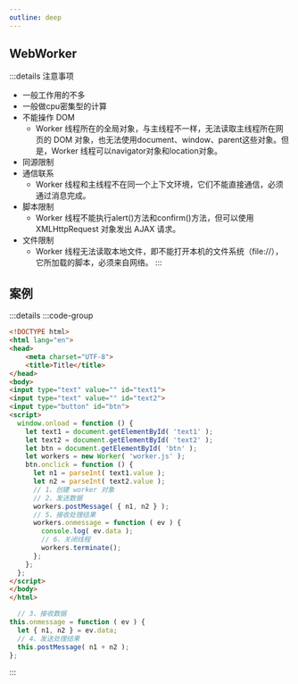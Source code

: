 ```yaml
---
outline: deep
---
```


## WebWorker

:::details 注意事项

- 一般工作用的不多
- 一般做cpu密集型的计算
- 不能操作 DOM
  - Worker 线程所在的全局对象，与主线程不一样，无法读取主线程所在网页的 DOM 对象，也无法使用document、window、parent这些对象。但是，Worker 线程可以navigator对象和location对象。
- 同源限制
- 通信联系
  - Worker 线程和主线程不在同一个上下文环境，它们不能直接通信，必须通过消息完成。
- 脚本限制
  - Worker 线程不能执行alert()方法和confirm()方法，但可以使用 XMLHttpRequest 对象发出 AJAX 请求。
- 文件限制
  - Worker 线程无法读取本地文件，即不能打开本机的文件系统（file://），它所加载的脚本，必须来自网络。
:::

## 案例

:::details
:::code-group

```html
<!DOCTYPE html>
<html lang="en">
<head>
    <meta charset="UTF-8">
    <title>Title</title>
</head>
<body>
<input type="text" value="" id="text1">
<input type="text" value="" id="text2">
<input type="button" id="btn">
<script>
  window.onload = function () {
    let text1 = document.getElementById( 'text1' );
    let text2 = document.getElementById( 'text2' );
    let btn = document.getElementById( 'btn' );
    let workers = new Worker( 'worker.js' );
    btn.onclick = function () {
      let n1 = parseInt( text1.value );
      let n2 = parseInt( text2.value );
      // 1、创建 worker 对象
      // 2、发送数据
      workers.postMessage( { n1, n2 } );
      // 5、接收处理结果
      workers.onmessage = function ( ev ) {
        console.log( ev.data );
        // 6、关闭线程
        workers.terminate();
      };
    };
  };
</script>
</body>
</html>

```

```js [worker.js]
  // 3、接收数据
this.onmessage = function ( ev ) {
  let { n1, n2 } = ev.data;
  // 4、发送处理结果
  this.postMessage( n1 + n2 );
};
```

:::

